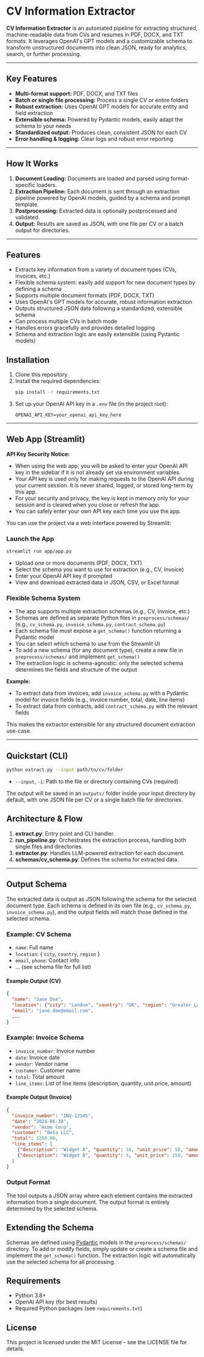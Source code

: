 # CV Information Extractor

**CV Information Extractor** is an automated pipeline for extracting structured, machine-readable data from CVs and resumes in PDF, DOCX, and TXT formats. It leverages OpenAI's GPT models and a customizable schema to transform unstructured documents into clean JSON, ready for analytics, search, or further processing.

---

## Key Features
- **Multi-format support:** PDF, DOCX, and TXT files
- **Batch or single file processing:** Process a single CV or entire folders
- **Robust extraction:** Uses OpenAI GPT models for accurate entity and field extraction
- **Extensible schema:** Powered by Pydantic models, easily adapt the schema to your needs
- **Standardized output:** Produces clean, consistent JSON for each CV
- **Error handling & logging:** Clear logs and robust error reporting

---

## How It Works
1. **Document Loading:** Documents are loaded and parsed using format-specific loaders.
2. **Extraction Pipeline:** Each document is sent through an extraction pipeline powered by OpenAI models, guided by a schema and prompt template.
3. **Postprocessing:** Extracted data is optionally postprocessed and validated.
4. **Output:** Results are saved as JSON, with one file per CV or a batch output for directories.

---

## Features

- Extracts key information from a variety of document types (CVs, invoices, etc.)
- Flexible schema system: easily add support for new document types by defining a schema
- Supports multiple document formats (PDF, DOCX, TXT)
- Uses OpenAI's GPT models for accurate, robust information extraction
- Outputs structured JSON data following a standardized, extensible schema
- Can process multiple CVs in batch mode
- Handles errors gracefully and provides detailed logging
- Schema and extraction logic are easily extensible (using Pydantic models)

## Installation

1. Clone this repository
2. Install the required dependencies:
   ```bash
   pip install -r requirements.txt
   ```
3. Set up your OpenAI API key in a `.env` file (in the project root):
   ```
   OPENAI_API_KEY=your_openai_api_key_here
   ```

---

## Web App (Streamlit)

**API Key Security Notice:**
- When using the web app, you will be asked to enter your OpenAI API key in the sidebar if it is not already set via environment variables.
- Your API key is used only for making requests to the OpenAI API during your current session. It is never shared, logged, or stored long-term by this app.
- For your security and privacy, the key is kept in memory only for your session and is cleared when you close or refresh the app.
- You can safely enter your own API key each time you use the app.

You can use the project via a web interface powered by Streamlit:

### Launch the App
```bash
streamlit run app/app.py
```

- Upload one or more documents (PDF, DOCX, TXT)
- Select the schema you want to use for extraction (e.g., CV, Invoice)
- Enter your OpenAI API key if prompted
- View and download extracted data in JSON, CSV, or Excel format

### Flexible Schema System
- The app supports multiple extraction schemas (e.g., CV, Invoice, etc.)
- Schemas are defined as separate Python files in `preprocess/schemas/` (e.g., `cv_schema.py`, `invoice_schema.py`, `contract_schema.py`)
- Each schema file must expose a `get_schema()` function returning a Pydantic model
- You can select which schema to use from the Streamlit UI
- To add a new schema (for any document type), create a new file in `preprocess/schemas/` and implement `get_schema()`
- The extraction logic is schema-agnostic: only the selected schema determines the fields and structure of the output

**Example:**
- To extract data from invoices, add `invoice_schema.py` with a Pydantic model for invoice fields (e.g., invoice number, total, date, line items)
- To extract data from contracts, add `contract_schema.py` with the relevant fields

This makes the extractor extensible for any structured document extraction use-case.

---

## Quickstart (CLI)

```bash
python extract.py --input path/to/cv/folder
```
- `--input`, `-i`: Path to the file or directory containing CVs (required)

The output will be saved in an `outputs/` folder inside your input directory by default, with one JSON file per CV or a single batch file for directories.

## Architecture & Flow

1. **extract.py**: Entry point and CLI handler.
2. **run_pipeline.py**: Orchestrates the extraction process, handling both single files and directories.
3. **extractor.py**: Handles LLM-powered extraction for each document.
4. **schemas/cv_schema.py**: Defines the schema for extracted data.

---

## Output Schema

The extracted data is output as JSON following the schema for the selected document type. Each schema is defined in its own file (e.g., `cv_schema.py`, `invoice_schema.py`), and the output fields will match those defined in the selected schema.

### Example: CV Schema

- `name`: Full name
- `location`: { `city`, `country`, `region` }
- `email`, `phone`: Contact info
- ... (see schema file for full list)

#### Example Output (CV)
```json
{
  "name": "Jane Doe",
  "location": {"city": "London", "country": "UK", "region": "Greater London"},
  "email": "jane.doe@email.com",
  ...
}
```

### Example: Invoice Schema

- `invoice_number`: Invoice number
- `date`: Invoice date
- `vendor`: Vendor name
- `customer`: Customer name
- `total`: Total amount
- `line_items`: List of line items (description, quantity, unit price, amount)

#### Example Output (Invoice)
```json
{
  "invoice_number": "INV-12345",
  "date": "2024-06-30",
  "vendor": "Acme Corp",
  "customer": "Beta LLC",
  "total": 1250.00,
  "line_items": [
    {"description": "Widget A", "quantity": 10, "unit_price": 50, "amount": 500},
    {"description": "Widget B", "quantity": 5, "unit_price": 150, "amount": 750}
  ]
}
```

### Output Format

The tool outputs a JSON array where each element contains the extracted information from a single document. The output format is entirely determined by the selected schema.

## Extending the Schema

Schemas are defined using [Pydantic](https://docs.pydantic.dev/) models in the `preprocess/schemas/` directory. To add or modify fields, simply update or create a schema file and implement the `get_schema()` function. The extraction logic will automatically use the selected schema for all processing.

## Requirements

- Python 3.8+
- OpenAI API key (for best results)
- Required Python packages (see `requirements.txt`)

## License

This project is licensed under the MIT License - see the LICENSE file for details.
